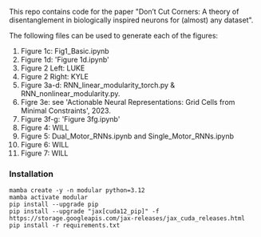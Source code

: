 This repo contains code for the paper "Don’t Cut Corners: A theory of disentanglement in biologically inspired neurons for (almost) any dataset". 

The following files can be used to generate each of the figures:
1. Figure 1c: Fig1_Basic.ipynb
2. Figure 1d: 'Figure 1d.ipynb'
3. Figure 2 Left: LUKE
4. Figure 2 Right: KYLE
5. Figure 3a-d: RNN_linear_modularity_torch.py & RNN_nonlinear_modularity.py.
6. Figre 3e: see 'Actionable Neural Representations: Grid Cells from Minimal Constraints', 2023.
7. Figure 3f-g: 'Figure 3fg.ipynb'
8. Figure 4: WILL
9. Figure 5: Dual_Motor_RNNs.ipynb and Single_Motor_RNNs.ipynb
10. Figure 6: WILL
11. Figure 7: WILL


### Installation
```
mamba create -y -n modular python=3.12
mamba activate modular
pip install --upgrade pip
pip install --upgrade "jax[cuda12_pip]" -f https://storage.googleapis.com/jax-releases/jax_cuda_releases.html
pip install -r requirements.txt
```
